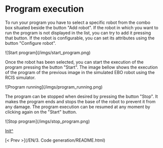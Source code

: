 <a name="Init"></a>

# Program execution

To run your program you have to select a specific robot from the combo box situated beside the button "Add robot". If the robot in which you want to run the program is not displayed in the list, you can try to add it pressing that button. If the robot is configurable, you can set its attributes using the button "Configure robot".

 ![Start program](<sharepath>/imgs/start_program.png)

Once the robot has been selected, you can start the execution of the program pressing the button "Start". The image bellow shows the execution of the program of the previous image in the simulated EBO robot using the RCIS simulator.

 ![Program running](<sharepath>/imgs/program_running.png)
 
 The program can be stopped when desired by pressing the button "Stop". It makes the program ends and stops the base of the robot to prevent it from any damage. The program execution can be resumed at any moment by clicking again on the "Start" button.
 
 ![Stop program](<sharepath>/imgs/stop_program.png) 
 
[Init^](#Init)

[< Prev >](<hidepath>/EN/3. Code generation/README.html)
